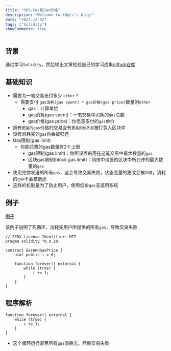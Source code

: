 ```yaml
---
title: "009-Gas和Gas价格"
description: "Welcome to XdpCs’s blog!"
date: "2023-12-02"
tags: ["Solidity"]
showComments: true
---
```


## 背景

通过学习`Solidity`，然后输出文章检验自己的学习成果[github仓库](https://github.com/XdpCs/Solidity-learning)

## 基础知识

* 需要为一笔交易支付多少 `ether` ?
  * 需要支付 `gas消耗(gas spent) * gas价格(gas price)`数量的`ether`
    * gas：计算单位
    * gas消耗(gas spent)：一笔交易中消耗的`gas`总数
    * gas价格(gas price)：你愿意支付的`gas`单价
* 拥有`更高的gas`价格的交易会有`更高的优先权`被打包入区块中
* 没有消耗完的`gas`将会被归还
* Gas限制(gas limit)
  * 你能花费的gas数量有2个上限
    * gas限制(gas limit)：你所设置的用在这笔交易中最大数量的`gas`
    * 区块gas限制(block gas limit)：网络中设置的区块中所允许的最大数量的`gas`
* 使用完你发送的所有`gas`，这会导致交易失败，状态变量的更改会被`回滚`，消耗的`gas`不会被退还
* 这样的机制是为了防止用户，使用低价`gas`去滥用系统

## 例子

[例子](https://github.com/XdpCs/Solidity-learning/blob/master/Solidity/009.GasAndGasPrice/GasAndGasPrice.sol)

该例子说明了死循环，消耗完用户所提供的所有`gas`，导致交易失败

```solidity
// SPDX-License-Identifier: MIT
pragma solidity ^0.8.20;

contract GasAndGasPrice {
    uint public i = 0;

    function forever() external {
        while (true) {
            i += 1;
        }
    }
}
```

## 程序解析

```solidity
function forever() external {
    while (true) {
        i += 1;
    }
}
```

* 这个循环运行直至所有`gas`消耗光，然后交易失败
